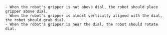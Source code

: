 
    - When the robot's gripper is not above dial, the robot should place gripper above dial.
    - When the robot's gripper is almost vertically aligned with the dial, the robot should grab dial.
    - When the robot's gripper is near the dial, the robot should rotate dial.